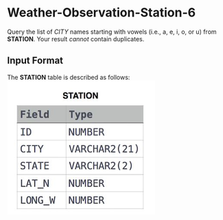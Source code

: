 # Weather-Observation-Station-6

Query the list of *CITY* names starting with vowels (i.e., a, e, i, o, or u) from **STATION**. Your result *cannot* contain duplicates.

## Input Format
The **STATION** table is described as follows:
![image](https://github.com/chinomnsomaduka/Weather-Observation-Station-6/blob/main/Weather-Observation-Station-6.jpg)
